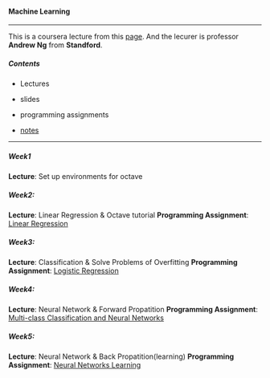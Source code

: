 #### Machine Learning
---
 This is a coursera lecture from this [page](http://www.coursera.org/learn/machine-learning/). And the lecurer is professor **Andrew Ng** from **Standford**.
 
#####  Contents
* Lectures  

* slides   

* programming assignments

* [notes](http://share.coursera.org/wiki/index.php/ML:Main#Week_1)

---
##### Week1
**Lecture**: Set up environments for octave    

##### Week2:
**Lecture**: Linear Regression &amp; Octave tutorial
**Programming Assignment**: [Linear Regression](./machine-learning-ex1)

##### Week3:
**Lecture**: Classification &amp; Solve Problems of Overfitting
**Programming Assignment**: [Logistic Regression](./machine-learning-ex2)
##### Week4:
**Lecture**: Neural Network &amp; Forward Propatition
**Programming Assignment**: [Multi-class Classification and Neural Networks](./machine-learning-ex3)
##### Week5:
**Lecture**: Neural Network &amp; Back Propatition(learning)
**Programming Assignment**: [Neural Networks Learning](./machine-learning-ex4)
